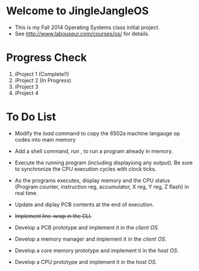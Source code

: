 Welcome to JingleJangleOS
=========================

-	This is my Fall 2014 Operating Systems class initial project.
-	See http://www.labouseur.com/courses/os/ for details.

Progress Check
==============

1.	iProject 1 (Complete!!)
2.	iProject 2 (In Progress)
3.	iProject 3
4.	iProject 4

To Do List
==========

-	Modify the *load* command to copy the 6502a machine langauge op codes into main memory

-	Add a shell command, *run <pid>*, to run a program already in memory.

-	Execute the running program (including displayiong any output). Be sure to synchronize the CPU execution cycles with clock ticks.

-	As the programs executes, display memory and the CPU status (Program counter, instruction reg, accumulator, X reg, Y reg, Z flash) in real time.

-	Update and diplay PCB contents at the end of execution.

-	~~Implement line-wrap in the CLI.~~

-	Develop a PCB prototype and implement it in the *client OS*.

-	Develop a memory manager and implement it in the *client OS*.

-	Develop a core memory prototype and implement ti in the *host OS*.

-	Develop a CPU prototype and implement it in the *host OS*.
